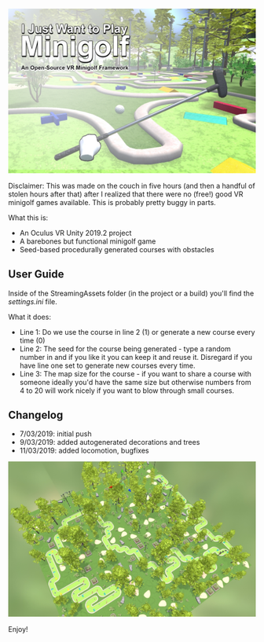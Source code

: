 ![headerImage](/images/titlecard.png)

Disclaimer: This was made on the couch in five hours (and then a handful of stolen hours after that) after I realized that there were no (free!) good VR minigolf games available. This is probably pretty buggy in parts.

What this is: 
  - An Oculus VR Unity 2019.2 project
  - A barebones but functional minigolf game
  - Seed-based procedurally generated courses with obstacles

## User Guide
Inside of the StreamingAssets folder (in the project or a build) you'll find the *settings.ini* file.

What it does: 
  - Line 1: Do we use the course in line 2 (1) or generate a new course every time (0)
  - Line 2: The seed for the course being generated - type a random number in and if you like it you can keep it and reuse it. Disregard if you have line one set to generate new courses every time.
  - Line 3: The map size for the course - if you want to share a course with someone ideally you'd have the same size but otherwise numbers from 4 to 20 will work nicely if you want to blow through small courses.
 
## Changelog

 - 7/03/2019: initial push
 - 9/03/2019: added autogenerated decorations and trees
 - 11/03/2019: added locomotion, bugfixes

![headerImage](/images/foliage.jpg)

Enjoy!